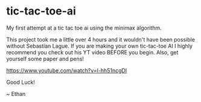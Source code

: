 # tic-tac-toe-ai
My first attempt at a tic tac toe ai using the minimax algorithm.

This project took me a little over 4 hours and it wouldn't have been possible without Sebastian Lague. If you are making your own tic-tac-toe AI I highly recommend you check out his YT video BEFORE you begin. Also, get yourself some paper and pens!

https://www.youtube.com/watch?v=l-hh51ncgDI

Good Luck!

~ Ethan
